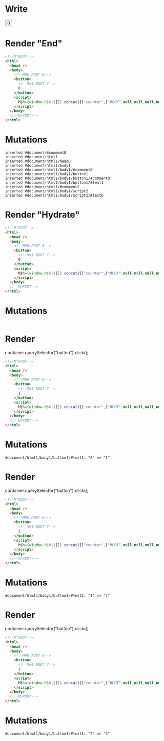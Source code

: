 # Write
  <!M^ROOT><body><!M#6 ROOT 6><button><!M#1 ROOT 7>0</button></body><!M/ROOT><script>M$h=(window.M$h||[]).concat([["counter",["ROOT",null,null,null,null,null,null,null,0],6]])</script>


# Render "End"
```html
<!--M^ROOT-->
<html>
  <head />
  <body>
    <!--M#6 ROOT 6-->
    <button>
      <!--M#1 ROOT 7-->
      0
    </button>
    <script>
      M$h=(window.M$h||[]).concat([["counter",["ROOT",null,null,null,null,null,null,null,0],6]])
    </script>
  </body>
  <!--M/ROOT-->
</html>
```

# Mutations
```
inserted #document/#comment0
inserted #document/html1
inserted #document/html1/head0
inserted #document/html1/body1
inserted #document/html1/body1/#comment0
inserted #document/html1/body1/button1
inserted #document/html1/body1/button1/#comment0
inserted #document/html1/body1/button1/#text1
inserted #document/html1/#comment2
inserted #document/html1/body1/script2
inserted #document/html1/body1/script2/#text0
```


# Render "Hydrate"
```html
<!--M^ROOT-->
<html>
  <head />
  <body>
    <!--M#6 ROOT 6-->
    <button>
      <!--M#1 ROOT 7-->
      0
    </button>
    <script>
      M$h=(window.M$h||[]).concat([["counter",["ROOT",null,null,null,null,null,null,null,0],6]])
    </script>
  </body>
  <!--M/ROOT-->
</html>
```

# Mutations
```

```


# Render 
container.querySelector("button").click();

```html
<!--M^ROOT-->
<html>
  <head />
  <body>
    <!--M#6 ROOT 6-->
    <button>
      <!--M#1 ROOT 7-->
      1
    </button>
    <script>
      M$h=(window.M$h||[]).concat([["counter",["ROOT",null,null,null,null,null,null,null,0],6]])
    </script>
  </body>
  <!--M/ROOT-->
</html>
```

# Mutations
```
#document/html1/body1/button1/#text1: "0" => "1"
```


# Render 
container.querySelector("button").click();

```html
<!--M^ROOT-->
<html>
  <head />
  <body>
    <!--M#6 ROOT 6-->
    <button>
      <!--M#1 ROOT 7-->
      2
    </button>
    <script>
      M$h=(window.M$h||[]).concat([["counter",["ROOT",null,null,null,null,null,null,null,0],6]])
    </script>
  </body>
  <!--M/ROOT-->
</html>
```

# Mutations
```
#document/html1/body1/button1/#text1: "1" => "2"
```


# Render 
container.querySelector("button").click();

```html
<!--M^ROOT-->
<html>
  <head />
  <body>
    <!--M#6 ROOT 6-->
    <button>
      <!--M#1 ROOT 7-->
      3
    </button>
    <script>
      M$h=(window.M$h||[]).concat([["counter",["ROOT",null,null,null,null,null,null,null,0],6]])
    </script>
  </body>
  <!--M/ROOT-->
</html>
```

# Mutations
```
#document/html1/body1/button1/#text1: "2" => "3"
```